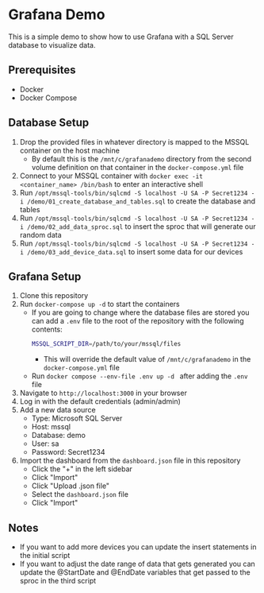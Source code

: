 # Grafana Demo

This is a simple demo to show how to use Grafana with a SQL Server database to visualize data.

## Prerequisites

- Docker
- Docker Compose

## Database Setup

1. Drop the provided files in whatever directory is mapped to the MSSQL container on the host machine
   - By default this is the `/mnt/c/grafanademo` directory from the second volume definition on that container in the `docker-compose.yml` file
2. Connect to your MSSQL container with `docker exec -it <container_name> /bin/bash` to enter an interactive shell
3. Run `/opt/mssql-tools/bin/sqlcmd -S localhost -U SA -P Secret1234 -i /demo/01_create_database_and_tables.sql` to create the database and tables
4. Run `/opt/mssql-tools/bin/sqlcmd -S localhost -U SA -P Secret1234 -i /demo/02_add_data_sproc.sql` to insert the sproc that will generate our random data
5. Run `/opt/mssql-tools/bin/sqlcmd -S localhost -U SA -P Secret1234 -i /demo/03_add_device_data.sql` to insert some data for our devices

## Grafana Setup

1. Clone this repository
2. Run `docker-compose up -d` to start the containers
   - If you are going to change where the database files are stored you can add a `.env` file to the root of the repository with the following contents:
     ```bash
     MSSQL_SCRIPT_DIR=/path/to/your/mssql/files
     ```
     - This will override the default value of `/mnt/c/grafanademo` in the `docker-compose.yml` file
   - Run `docker compose --env-file .env up -d ` after adding the `.env` file
3. Navigate to `http://localhost:3000` in your browser
4. Log in with the default credentials (admin/admin)
5. Add a new data source
   - Type: Microsoft SQL Server
   - Host: mssql
   - Database: demo
   - User: sa
   - Password: Secret1234
6. Import the dashboard from the `dashboard.json` file in this repository
   - Click the "+" in the left sidebar
   - Click "Import"
   - Click "Upload .json file"
   - Select the `dashboard.json` file
   - Click "Import"

## Notes

- If you want to add more devices you can update the insert statements in the initial script
- If you want to adjust the date range of data that gets generated you can update the @StartDate and @EndDate variables that get passed to the sproc in the third script
